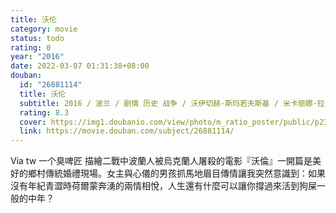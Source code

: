 ```yaml
---
title: 沃伦
category: movie
status: todo
rating: 0
year: "2016"
date: 2022-03-07 01:31:38+08:00
douban:
  id: "26881114"
  title: 沃伦
  subtitle: 2016 / 波兰 / 剧情 历史 战争 / 沃伊切赫·斯玛若夫斯基 / 米卡丽娜·拉巴克斯 阿尔卡迪乌什·雅库比克
  rating: 8.3
  cover: https://img1.doubanio.com/view/photo/m_ratio_poster/public/p2384090790.jpg
  link: https://movie.douban.com/subject/26881114/
---
```


Via tw 一个臭啤匠 描繪二戰中波蘭人被烏克蘭人屠殺的電影『沃倫』一開篇是美好的鄉村傳統婚禮現場。女主與心儀的男孩抓馬地眉目傳情讓我突然意識到：如果沒有年紀青澀時荷爾蒙奔湧的兩情相悅，人生還有什麼可以讓你撐過來活到狗屎一般的中年？
